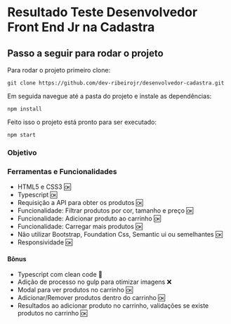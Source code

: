 # Resultado Teste Desenvolvedor Front End Jr na Cadastra

## Passo a seguir para rodar o projeto

Para rodar o projeto primeiro clone:
```
git clone https://github.com/dev-ribeirojr/desenvolvedor-cadastra.git
```
Em seguida navegue até a pasta do projeto e instale as dependências:
```
npm install
```
Feito isso o projeto está pronto para ser executado:
```
npm start
```
### Objetivo
### Ferramentas e Funcionalidades

- HTML5 e CSS3 🆗
- Typescript 🆗
- Requisição a API para obter os produtos 🆗
- Funcionalidade: Filtrar produtos por cor, tamanho e preço 🆗
- Funcionalidade: Adicionar produto ao carrinho 🆗
- Funcionalidade: Carregar mais produtos 🆗
- Não utilizar Bootstrap, Foundation Css, Semantic ui ou semelhantes 🆗
- Responsividade 🆗

#### Bônus

- Typescript com clean code 🤔
- Adição de processo no gulp para otimizar imagens ❌
- Modal para ver produtos no carrinho 🆗
- Adicionar/Remover produtos dentro do carrinho 🆗
- Resultados ao adicionar produto no carrinho, validações se existe produtos no carrinho 🆗

